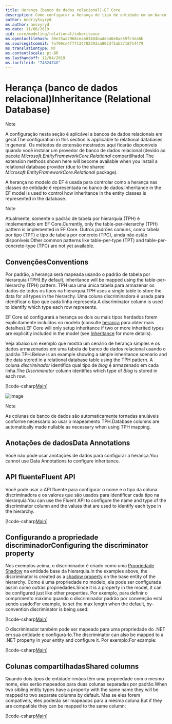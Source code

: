 ```yaml
---
title: Herança (banco de dados relacional)-EF Core
description: Como configurar a herança de tipo de entidade em um banco de dados relacional usando Entity Framework Core
author: AndriySvyryd
ms.author: ansvyryd
ms.date: 11/06/2019
uid: core/modeling/relational/inheritance
ms.openlocfilehash: 30e25aa2968ceab03404baddb46e0ae59fc3ea6b
ms.sourcegitcommit: 7a709ce4f77134782393aa802df5ab2718714479
ms.translationtype: MT
ms.contentlocale: pt-BR
ms.lasthandoff: 12/04/2019
ms.locfileid: "74824748"
---
```

# <a name="inheritance-relational-database"></a><span data-ttu-id="297a8-103">Herança (banco de dados relacional)</span><span class="sxs-lookup"><span data-stu-id="297a8-103">Inheritance (Relational Database)</span></span>

> [!NOTE]  
> <span data-ttu-id="297a8-104">A configuração nesta seção é aplicável a bancos de dados relacionais em geral.</span><span class="sxs-lookup"><span data-stu-id="297a8-104">The configuration in this section is applicable to relational databases in general.</span></span> <span data-ttu-id="297a8-105">Os métodos de extensão mostrados aqui ficarão disponíveis quando você instalar um provedor de banco de dados relacional (devido ao pacote *Microsoft.EntityFrameworkCore.Relational* compartilhado).</span><span class="sxs-lookup"><span data-stu-id="297a8-105">The extension methods shown here will become available when you install a relational database provider (due to the shared *Microsoft.EntityFrameworkCore.Relational* package).</span></span>

<span data-ttu-id="297a8-106">A herança no modelo do EF é usada para controlar como a herança nas classes de entidade é representada no banco de dados.</span><span class="sxs-lookup"><span data-stu-id="297a8-106">Inheritance in the EF model is used to control how inheritance in the entity classes is represented in the database.</span></span>

> [!NOTE]  
> <span data-ttu-id="297a8-107">Atualmente, somente o padrão de tabela por hierarquia (TPH) é implementado em EF Core.</span><span class="sxs-lookup"><span data-stu-id="297a8-107">Currently, only the table-per-hierarchy (TPH) pattern is implemented in EF Core.</span></span> <span data-ttu-id="297a8-108">Outros padrões comuns, como tabela por tipo (TPT) e tipo de tabela por concreto (TPC), ainda não estão disponíveis.</span><span class="sxs-lookup"><span data-stu-id="297a8-108">Other common patterns like table-per-type (TPT) and table-per-concrete-type (TPC) are not yet available.</span></span>

## <a name="conventions"></a><span data-ttu-id="297a8-109">Convenções</span><span class="sxs-lookup"><span data-stu-id="297a8-109">Conventions</span></span>

<span data-ttu-id="297a8-110">Por padrão, a herança será mapeada usando o padrão de tabela por hierarquia (TPH).</span><span class="sxs-lookup"><span data-stu-id="297a8-110">By default, inheritance will be mapped using the table-per-hierarchy (TPH) pattern.</span></span> <span data-ttu-id="297a8-111">TPH usa uma única tabela para armazenar os dados de todos os tipos na hierarquia.</span><span class="sxs-lookup"><span data-stu-id="297a8-111">TPH uses a single table to store the data for all types in the hierarchy.</span></span> <span data-ttu-id="297a8-112">Uma coluna discriminadora é usada para identificar o tipo que cada linha representa.</span><span class="sxs-lookup"><span data-stu-id="297a8-112">A discriminator column is used to identify which type each row represents.</span></span>

<span data-ttu-id="297a8-113">EF Core só configurará a herança se dois ou mais tipos herdados forem explicitamente incluídos no modelo (consulte [herança](../inheritance.md) para obter mais detalhes).</span><span class="sxs-lookup"><span data-stu-id="297a8-113">EF Core will only setup inheritance if two or more inherited types are explicitly included in the model (see [Inheritance](../inheritance.md) for more details).</span></span>

<span data-ttu-id="297a8-114">Veja abaixo um exemplo que mostra um cenário de herança simples e os dados armazenados em uma tabela de banco de dados relacional usando o padrão TPH.</span><span class="sxs-lookup"><span data-stu-id="297a8-114">Below is an example showing a simple inheritance scenario and the data stored in a relational database table using the TPH pattern.</span></span> <span data-ttu-id="297a8-115">A coluna *discriminador* identifica qual tipo de *blog* é armazenado em cada linha.</span><span class="sxs-lookup"><span data-stu-id="297a8-115">The *Discriminator* column identifies which type of *Blog* is stored in each row.</span></span>

[!code-csharp[Main](../../../../samples/core/Modeling/Conventions/InheritanceDbSets.cs#Model)]

![image](_static/inheritance-tph-data.png)

>[!NOTE]
> <span data-ttu-id="297a8-117">As colunas de banco de dados são automaticamente tornadas anuláveis conforme necessário ao usar o mapeamento TPH.</span><span class="sxs-lookup"><span data-stu-id="297a8-117">Database columns are automatically made nullable as necessary when using TPH mapping.</span></span>

## <a name="data-annotations"></a><span data-ttu-id="297a8-118">Anotações de dados</span><span class="sxs-lookup"><span data-stu-id="297a8-118">Data Annotations</span></span>

<span data-ttu-id="297a8-119">Você não pode usar anotações de dados para configurar a herança.</span><span class="sxs-lookup"><span data-stu-id="297a8-119">You cannot use Data Annotations to configure inheritance.</span></span>

## <a name="fluent-api"></a><span data-ttu-id="297a8-120">API fluente</span><span class="sxs-lookup"><span data-stu-id="297a8-120">Fluent API</span></span>

<span data-ttu-id="297a8-121">Você pode usar a API fluente para configurar o nome e o tipo da coluna discriminadora e os valores que são usados para identificar cada tipo na hierarquia.</span><span class="sxs-lookup"><span data-stu-id="297a8-121">You can use the Fluent API to configure the name and type of the discriminator column and the values that are used to identify each type in the hierarchy.</span></span>

[!code-csharp[Main](../../../../samples/core/Modeling/FluentAPI/InheritanceTPHDiscriminator.cs#Inheritance)]

## <a name="configuring-the-discriminator-property"></a><span data-ttu-id="297a8-122">Configurando a propriedade discriminador</span><span class="sxs-lookup"><span data-stu-id="297a8-122">Configuring the discriminator property</span></span>

<span data-ttu-id="297a8-123">Nos exemplos acima, o discriminador é criado como uma [Propriedade Shadow](xref:core/modeling/shadow-properties) na entidade base da hierarquia.</span><span class="sxs-lookup"><span data-stu-id="297a8-123">In the examples above, the discriminator is created as a [shadow property](xref:core/modeling/shadow-properties) on the base entity of the hierarchy.</span></span> <span data-ttu-id="297a8-124">Como é uma propriedade no modelo, ela pode ser configurada assim como outras propriedades.</span><span class="sxs-lookup"><span data-stu-id="297a8-124">Since it is a property in the model, it can be configured just like other properties.</span></span> <span data-ttu-id="297a8-125">Por exemplo, para definir o comprimento máximo quando o discriminador padrão por convenção está sendo usado:</span><span class="sxs-lookup"><span data-stu-id="297a8-125">For example, to set the max length when the default, by-convention discriminator is being used:</span></span>

[!code-csharp[Main](../../../../samples/core/Modeling/FluentAPI/DefaultDiscriminator.cs#DiscriminatorConfiguration)]

<span data-ttu-id="297a8-126">O discriminador também pode ser mapeado para uma propriedade do .NET em sua entidade e configurá-lo.</span><span class="sxs-lookup"><span data-stu-id="297a8-126">The discriminator can also be mapped to a .NET property in your entity and configure it.</span></span> <span data-ttu-id="297a8-127">Por exemplo:</span><span class="sxs-lookup"><span data-stu-id="297a8-127">For example:</span></span>

[!code-csharp[Main](../../../../samples/core/Modeling/FluentAPI/NonShadowDiscriminator.cs#NonShadowDiscriminator)]

## <a name="shared-columns"></a><span data-ttu-id="297a8-128">Colunas compartilhadas</span><span class="sxs-lookup"><span data-stu-id="297a8-128">Shared columns</span></span>

<span data-ttu-id="297a8-129">Quando dois tipos de entidade irmãos têm uma propriedade com o mesmo nome, eles serão mapeados para duas colunas separadas por padrão.</span><span class="sxs-lookup"><span data-stu-id="297a8-129">When two sibling entity types have a property with the same name they will be mapped to two separate columns by default.</span></span> <span data-ttu-id="297a8-130">Mas se eles forem compatíveis, eles poderão ser mapeados para a mesma coluna:</span><span class="sxs-lookup"><span data-stu-id="297a8-130">But if they are compatible they can be mapped to the same column:</span></span>

[!code-csharp[Main](../../../../samples/core/Modeling/FluentAPI/SharedTPHColumns.cs#SharedTPHColumns)]